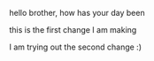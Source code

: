 hello brother, how has your day been

this is the first change I am making

I am trying out the second change :)